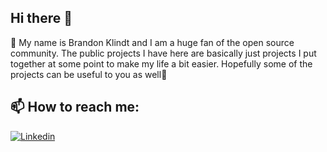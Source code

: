 ## Hi there 👋

🔭 My name is Brandon Klindt and I am a huge fan of the open source community. The public projects I have here are basically just projects I put together at some point to make my life a bit easier. Hopefully some of the projects can be useful to you as well📖

## 📫 How to reach me:

[![Linkedin](https://img.shields.io/static/v1?label=LINKEDIN&message=Brandon%20Klindt&color=0A66C2&labelColor=0A66C2&style=for-the-badge&logo=Linkedin)](www.linkedin.com/in/dissemblir)

<!--
**dissemblir/dissemblir** is a ✨ _special_ ✨ repository because its `README.md` (this file) appears on your GitHub profile.

Here are some ideas to get you started:

- 🔭 I’m currently working on ...
- 🌱 I’m currently learning ...
- 👯 I’m looking to collaborate on ...
- 🤔 I’m looking for help with ...
- 💬 Ask me about ...
- 📫 How to reach me: ...
- 😄 Pronouns: ...
- ⚡ Fun fact: ...
-->

